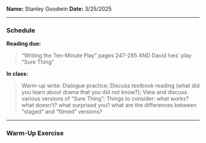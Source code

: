 **Name:** Stanley Goodwin
**Date:** 3/25/2025

---
### Schedule
**Reading due:**
> “Writing the Ten-Minute Play” pages 247-285 AND David Ives’ play “Sure Thing”  

**In class:**
> Warm-up write: Dialogue practice;
> Discuss textbook reading (what did you learn about drama that you did not know?); View and discuss various versions of “Sure Thing”: Things to consider: what works? what doesn’t? what surprised you? what are the differences between “staged” and “filmed” versions?

---
### Warm-Up Exercise